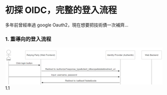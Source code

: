 # 初探 OIDC，完整的登入流程

多年前曾經串過 google Oauth2，現在想要把技術債一次補齊...

### 1. 重導向的登入流程

<img src="../../images/my-first-oidc-research/login.PNG" width="600" >
1.1
